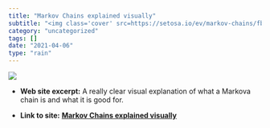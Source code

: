 ```yaml
---
title: "Markov Chains explained visually"
subtitle: "<img class='cover' src=https://setosa.io/ev/markov-chains/fb-thumb.png>"
category: "uncategorized"
tags: []
date: "2021-04-06"
type: "rain"
---
```

<img class="cover" src=https://setosa.io/ev/markov-chains/fb-thumb.png>



* **Web site excerpt:** A really clear visual explanation of what a Markova chain is and what it is good for.

* **Link to site:** **[Markov Chains explained visually](http://setosa.io/ev/markov-chains)**